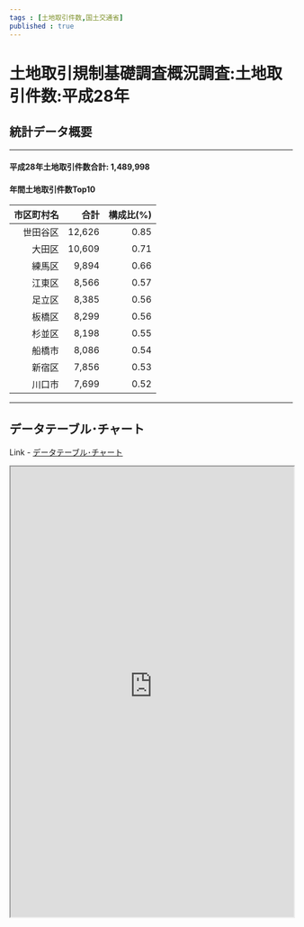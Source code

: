 ```yaml
--- 
tags : [土地取引件数,国土交通省] 
published : true
---
```

# 土地取引規制基礎調査概況調査:土地取引件数:平成28年
## 統計データ概要

***

#### 平成28年土地取引件数合計: 1,489,998

#### 年間土地取引件数Top10

| 市区町村名|   合計| 構成比(%)|
|----------:|------:|---------:|
|   世田谷区| 12,626|      0.85|
|     大田区| 10,609|      0.71|
|     練馬区|  9,894|      0.66|
|     江東区|  8,566|      0.57|
|     足立区|  8,385|      0.56|
|     板橋区|  8,299|      0.56|
|     杉並区|  8,198|      0.55|
|     船橋市|  8,086|      0.54|
|     新宿区|  7,856|      0.53|
|     川口市|  7,699|      0.52|

***

	
	
## データテーブル･チャート
Link - [データテーブル･チャート](http://knowledgevault.saecanet.com/charts/am-consulting.co.jp-LandDealNumber.html)
<iframe src="http://knowledgevault.saecanet.com/charts/am-consulting.co.jp-LandDealNumber.html" width="100%" height="800px"></iframe>